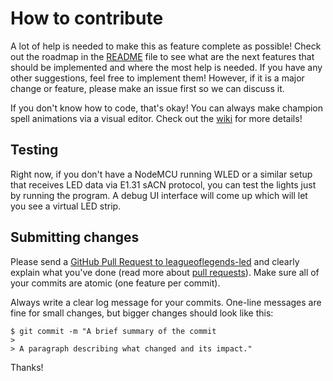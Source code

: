 # How to contribute

A lot of help is needed to make this as feature complete as possible!
Check out the roadmap in the [README](README.md) file to see what are the next features that should be implemented
and where the most help is needed. If you have any other suggestions, feel free to implement them!
However, if it is a major change or feature, please make an issue first so we can discuss it.

If you don't know how to code, that's okay! You can always make champion spell animations via a visual editor. 
Check out the [wiki](https://github.com/nicolasdeory/LeagueOfLegendsLED/wiki) for more details!

## Testing

Right now, if you don't have a NodeMCU running WLED or a similar setup that receives LED data via E1.31 sACN protocol, you can test
the lights just by running the program. A debug UI interface will come up which will let you see a virtual LED strip.

## Submitting changes

Please send a [GitHub Pull Request to leagueoflegends-led](https://github.com/nicolasdeory/leagueoflegends-led/pull/new/master) 
and clearly explain what you've done (read more about [pull requests](http://help.github.com/pull-requests/)). 
Make sure all of your commits are atomic (one feature per commit).

Always write a clear log message for your commits. One-line messages are fine for small changes, but bigger changes should look like this:

    $ git commit -m "A brief summary of the commit
    > 
    > A paragraph describing what changed and its impact."

Thanks!
